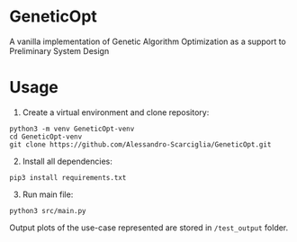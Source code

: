# GeneticOpt
A vanilla implementation of Genetic Algorithm Optimization as a support to Preliminary System Design

# Usage
1. Create a virtual environment and clone repository:
```
python3 -m venv GeneticOpt-venv
cd GeneticOpt-venv
git clone https://github.com/Alessandro-Scarciglia/GeneticOpt.git
```

2. Install all dependencies:
```
pip3 install requirements.txt
```
3. Run main file:
```
python3 src/main.py
```
Output plots of the use-case represented are stored in `/test_output` folder.

